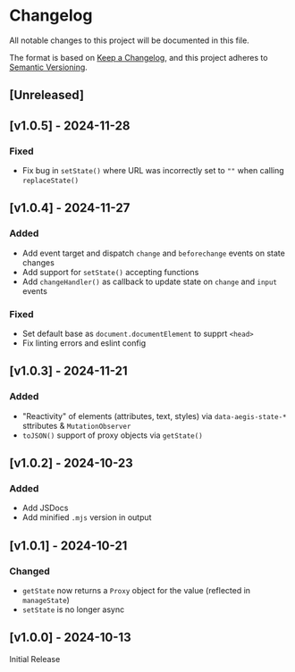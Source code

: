 <!-- markdownlint-disable -->
# Changelog
All notable changes to this project will be documented in this file.

The format is based on [Keep a Changelog](https://keepachangelog.com/en/1.0.0/),
and this project adheres to [Semantic Versioning](https://semver.org/spec/v2.0.0.html).

## [Unreleased]

## [v1.0.5] - 2024-11-28

### Fixed
- Fix bug in `setState()` where URL was incorrectly set to `""` when calling `replaceState()`

## [v1.0.4] - 2024-11-27

### Added
- Add event target and dispatch `change`  and `beforechange` events on state changes
- Add support for `setState()` accepting functions
- Add `changeHandler()` as callback to update state on `change` and `input` events

### Fixed
- Set default base as `document.documentElement` to supprt `<head>`
- Fix linting errors and eslint config

## [v1.0.3] - 2024-11-21

### Added
- "Reactivity" of elements (attributes, text, styles) via `data-aegis-state-*` sttributes & `MutationObserver`
- `toJSON()` support of proxy objects via `getState()`

## [v1.0.2] - 2024-10-23

### Added
- Add JSDocs
- Add minified `.mjs` version in output

## [v1.0.1] - 2024-10-21

### Changed
- `getState` now returns a `Proxy` object for the value (reflected in `manageState`)
- `setState` is no longer async

## [v1.0.0] - 2024-10-13

Initial Release
